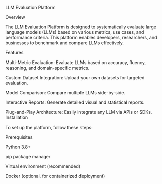 LLM Evaluation Platform

Overview

The LLM Evaluation Platform is designed to systematically evaluate large language models (LLMs) based on various metrics, use cases, and performance criteria. This platform enables developers, researchers, and businesses to benchmark and compare LLMs effectively.

Features

Multi-Metric Evaluation: Evaluate LLMs based on accuracy, fluency, reasoning, and domain-specific metrics.

Custom Dataset Integration: Upload your own datasets for targeted evaluation.

Model Comparison: Compare multiple LLMs side-by-side.

Interactive Reports: Generate detailed visual and statistical reports.

Plug-and-Play Architecture: Easily integrate any LLM via APIs or SDKs.
Installation

To set up the platform, follow these steps:

Prerequisites

Python 3.8+

pip package manager

Virtual environment (recommended)

Docker (optional, for containerized deployment)
